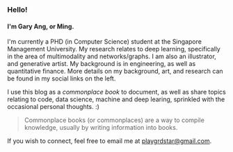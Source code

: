### Hello!
#### I'm Gary Ang, or Ming.

I'm currently a PHD (in Computer Science) student at the Singapore Management University. My research relates to deep learning, specifically in the area of multimodality and networks/graphs.
I am also an illustrator, and generative artist. My background is in engineering, as well as quantitative finance. More details on my background, art, and research can be found in my social links on the left.

I use this blog as a _commonplace book_ to document, as well as share topics relating to code, data science, machine and deep learing, sprinkled with the occasional personal thoughts. :)

> Commonplace books (or commonplaces) are a way to compile knowledge, usually by writing information into books.

If you wish to connect, feel free to email  me at playgrdstar@gmail.com.


<!-- 
You can use the [editor on GitHub](https://github.com/playgrdstar/quaintitative/edit/gh-pages/index.md) to maintain and preview the content for your website in Markdown files.

Whenever you commit to this repository, GitHub Pages will run [Jekyll](https://jekyllrb.com/) to rebuild the pages in your site, from the content in your Markdown files.

### Markdown

Markdown is a lightweight and easy-to-use syntax for styling your writing. It includes conventions for

```markdown
Syntax highlighted code block

# Header 1
## Header 2
### Header 3

- Bulleted
- List

1. Numbered
2. List

**Bold** and _Italic_ and `Code` text

[Link](url) and ![Image](src)

```

$\sigma^2$


For more details see [Basic writing and formatting syntax](https://docs.github.com/en/github/writing-on-github/getting-started-with-writing-and-formatting-on-github/basic-writing-and-formatting-syntax).

### Jekyll Themes

Your Pages site will use the layout and styles from the Jekyll theme you have selected in your [repository settings](https://github.com/playgrdstar/quaintitative/settings/pages). The name of this theme is saved in the Jekyll `_config.yml` configuration file.

### Support or Contact

Having trouble with Pages? Check out our [documentation](https://docs.github.com/categories/github-pages-basics/) or [contact support](https://support.github.com/contact) and we’ll help you sort it out. -->
